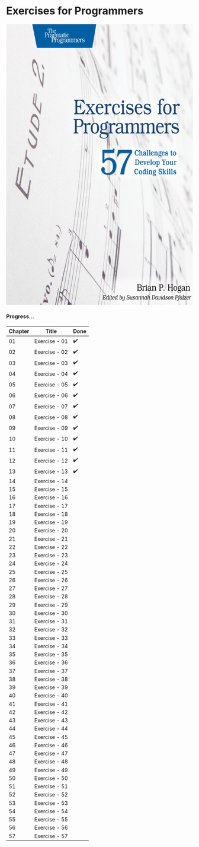 # Exercises for Programmers

![Book CoverPage](pics/front.jpg)


#### Progress...

Chapter | Title | Done
------- | ----- | ----
01 | Exercise - 01 | :heavy_check_mark:
02 | Exercise - 02 | :heavy_check_mark:
03 | Exercise - 03 | :heavy_check_mark:
04 | Exercise - 04 | :heavy_check_mark:
05 | Exercise - 05 | :heavy_check_mark:
06 | Exercise - 06 | :heavy_check_mark:
07 | Exercise - 07 | :heavy_check_mark:
08 | Exercise - 08 | :heavy_check_mark:
09 | Exercise - 09 | :heavy_check_mark:
10 | Exercise - 10 | :heavy_check_mark:
11 | Exercise - 11 | :heavy_check_mark:
12 | Exercise - 12 | :heavy_check_mark:
13 | Exercise - 13 | :heavy_check_mark:
14 | Exercise - 14 | 
15 | Exercise - 15 | 
16 | Exercise - 16 | 
17 | Exercise - 17 | 
18 | Exercise - 18 | 
19 | Exercise - 19 | 
20 | Exercise - 20 | 
21 | Exercise - 21 | 
22 | Exercise - 22 | 
23 | Exercise - 23 | 
24 | Exercise - 24 | 
25 | Exercise - 25 | 
26 | Exercise - 26 | 
27 | Exercise - 27 | 
28 | Exercise - 28 | 
29 | Exercise - 29 | 
30 | Exercise - 30 | 
31 | Exercise - 31 | 
32 | Exercise - 32 | 
33 | Exercise - 33 | 
34 | Exercise - 34 | 
35 | Exercise - 35 | 
36 | Exercise - 36 | 
37 | Exercise - 37 | 
38 | Exercise - 38 | 
39 | Exercise - 39 | 
40 | Exercise - 40 | 
41 | Exercise - 41 | 
42 | Exercise - 42 | 
43 | Exercise - 43 | 
44 | Exercise - 44 | 
45 | Exercise - 45 | 
46 | Exercise - 46 | 
47 | Exercise - 47 | 
48 | Exercise - 48 | 
49 | Exercise - 49 | 
50 | Exercise - 50 | 
51 | Exercise - 51 | 
52 | Exercise - 52 | 
53 | Exercise - 53 | 
54 | Exercise - 54 | 
55 | Exercise - 55 | 
56 | Exercise - 56 | 
57 | Exercise - 57 | 
